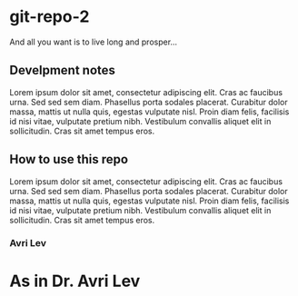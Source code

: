 # git-repo-2

And all you want is to live long and prosper...

## Develpment notes
Lorem ipsum dolor sit amet, consectetur adipiscing elit. Cras ac faucibus urna. Sed sed sem diam. Phasellus porta sodales placerat. Curabitur dolor massa, mattis ut nulla quis, egestas vulputate nisl. Proin diam felis, facilisis id nisi vitae, vulputate pretium nibh. Vestibulum convallis aliquet elit in sollicitudin. Cras sit amet tempus eros. 

## How to use this repo
Lorem ipsum dolor sit amet, consectetur adipiscing elit. Cras ac faucibus urna. Sed sed sem diam. Phasellus porta sodales placerat. Curabitur dolor massa, mattis ut nulla quis, egestas vulputate nisl. Proin diam felis, facilisis id nisi vitae, vulputate pretium nibh. Vestibulum convallis aliquet elit in sollicitudin. Cras sit amet tempus eros. 

### Avri Lev
# As in Dr. Avri Lev
